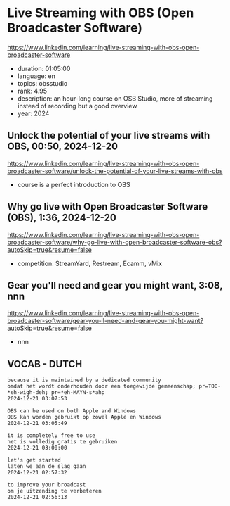 # Live Streaming with OBS (Open Broadcaster Software)

https://www.linkedin.com/learning/live-streaming-with-obs-open-broadcaster-software

- duration: 01:05:00
- language: en
- topics: obsstudio
- rank: 4.95
- description: an hour-long course on OSB Studio, more of streaming instead of recording but a good overview
- year: 2024

## Unlock the potential of your live streams with OBS, 00:50, 2024-12-20

https://www.linkedin.com/learning/live-streaming-with-obs-open-broadcaster-software/unlock-the-potential-of-your-live-streams-with-obs

- course is a perfect introduction to OBS

## Why go live with Open Broadcaster Software (OBS), 1:36, 2024-12-20

https://www.linkedin.com/learning/live-streaming-with-obs-open-broadcaster-software/why-go-live-with-open-broadcaster-software-obs?autoSkip=true&resume=false

- competition: StreamYard, Restream, Ecamm, vMix

## Gear you'll need and gear you might want, 3:08, nnn

https://www.linkedin.com/learning/live-streaming-with-obs-open-broadcaster-software/gear-you-ll-need-and-gear-you-might-want?autoSkip=true&resume=false

- nnn

## VOCAB - DUTCH

```
because it is maintained by a dedicated community
omdat het wordt onderhouden door een toegewijde gemeenschap; pr=TOO-*eh-wigh-deh; pr=*eh-MAYN-s*ahp
2024-12-21 03:07:53

OBS can be used on both Apple and Windows
OBS kan worden gebruikt op zowel Apple en Windows
2024-12-21 03:05:49

it is completely free to use
het is volledig gratis te gebruiken
2024-12-21 03:00:00

let's get started
laten we aan de slag gaan
2024-12-21 02:57:32

to improve your broadcast
om je uitzending te verbeteren
2024-12-21 02:56:13

```
